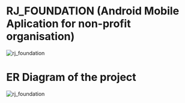 # RJ_FOUNDATION (Android Mobile Aplication for non-profit organisation)
  ![rj_foundation](https://user-images.githubusercontent.com/35594720/52687540-75c5f780-2f78-11e9-9abb-dd9ce4d89c8e.png)
# ER Diagram of the project
  ![rj_foundation](https://github.com/naveenrj98/RJ_Foundation-Android-Mobile-Application-/blob/master/mm.jpg)




  
